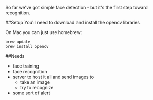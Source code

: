 So far we've got simple face detection - but it's the first step toward recognition.

##Setup
You'll need to download and install the opencv libraries

On Mac you can just use homebrew:
```bash
brew update
brew install opencv
```

##Needs
* face training
* face recognition
* server to host it all and send images to
  * take an image
  * try to recognize
* some sort of alert
